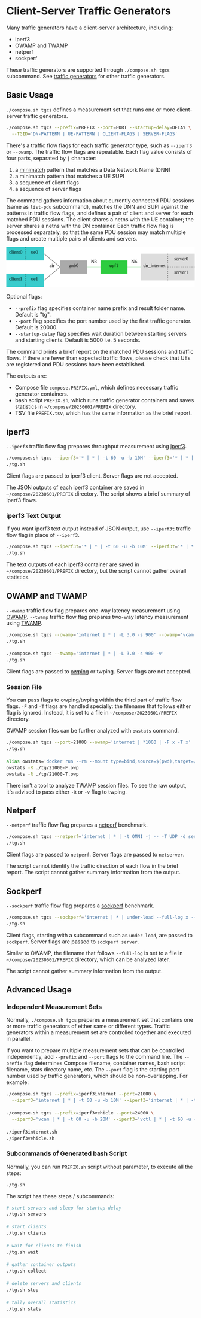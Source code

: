 # Client-Server Traffic Generators

Many traffic generators have a client-server architecture, including:

* iperf3
* OWAMP and TWAMP
* netperf
* sockperf

These traffic generators are supported through `./compose.sh tgcs` subcommand.
See [traffic generators](trafficgen.md) for other traffic generators.

## Basic Usage

`./compose.sh tgcs` defines a measurement set that runs one or more client-server traffic generators.

```bash
./compose.sh tgcs --prefix=PREFIX --port=PORT --startup-delay=DELAY \
  --TGID='DN-PATTERN | UE-PATTERN | CLIENT-FLAGS | SERVER-FLAGS'
```

There's a traffic flow flags for each traffic generator type, such as `--iperf3` or `--owamp`.
The traffic flow flags are repeatable.
Each flag value consists of four parts, separated by `|` character:

1. a [minimatch](https://www.npmjs.com/package/minimatch) pattern that matches a Data Network Name (DNN)
2. a minimatch pattern that matches a UE SUPI
3. a sequence of client flags
4. a sequence of server flags

The command gathers information about currently connected PDU sessions (same as `list-pdu` subcommand), matches the DNN and SUPI against the patterns in traffic flow flags, and defines a pair of client and server for each matched PDU sessions.
The client shares a netns with the UE container; the server shares a netns with the DN container.
Each traffic flow flag is processed separately, so that the same PDU session may match multiple flags and create multiple pairs of clients and servers.

![client-server traffic generators](tgcs.svg)

Optional flags:

* `--prefix` flag specifies container name prefix and result folder name.
  Default is "tg".
* `--port` flag specifies the port number used by the first traffic generator.
  Default is 20000.
* `--startup-delay` flag specifies wait duration between starting servers and starting clients.
  Default is 5000 i.e. 5 seconds.

The command prints a brief report on the matched PDU sessions and traffic flows.
If there are fewer than expected traffic flows, please check that UEs are registered and PDU sessions have been established.

The outputs are:

* Compose file `compose.PREFIX.yml`, which defines necessary traffic generator containers.
* bash script `PREFIX.sh`, which runs traffic generator containers and saves statistics in `~/compose/20230601/PREFIX` directory.
* TSV file `PREFIX.tsv`, which has the same information as the brief report.

## iperf3

`--iperf3` traffic flow flag prepares throughput measurement using [iperf3](https://software.es.net/iperf/).

```bash
./compose.sh tgcs --iperf3='* | * | -t 60 -u -b 10M' --iperf3='* | * | -t 60 -u -b 10M -R'
./tg.sh
```

Client flags are passed to iperf3 client.
Server flags are not accepted.

The JSON outputs of each iperf3 container are saved in `~/compose/20230601/PREFIX` directory.
The script shows a brief summary of iperf3 flows.

### iperf3 Text Output

If you want iperf3 text output instead of JSON output, use `--iperf3t` traffic flow flag in place of `--iperf3`.

```bash
./compose.sh tgcs --iperf3t='* | * | -t 60 -u -b 10M' --iperf3t='* | * | -t 60 -u -b 10M -R'
./tg.sh
```

The text outputs of each iperf3 container are saved in `~/compose/20230601/PREFIX` directory, but the script cannot gather overall statistics.

## OWAMP and TWAMP

`--owamp` traffic flow flag prepares one-way latency measurement using [OWAMP](https://software.internet2.edu/owamp/).
`--twamp` traffic flow flag prepares two-way latency measurement using [TWAMP](https://datatracker.ietf.org/doc/html/rfc5357).

```bash
./compose.sh tgcs --owamp='internet | * | -L 3.0 -s 900' --owamp='vcam | * | -t' --owamp='vctl | * | -f'
./tg.sh

./compose.sh tgcs --twamp='internet | * | -L 3.0 -s 900 -v'
./tg.sh
```

Client flags are passed to [owping](https://software.internet2.edu/owamp/owping.man.html) or twping.
Server flags are not accepted.

### Session File

You can pass flags to owping/twping within the third part of traffic flow flags.
`-F` and `-T` flags are handled specially: the filename that follows either flag is ignored.
Instead, it is set to a file in `~/compose/20230601/PREFIX` directory.

OWAMP session files can be further analyzed with `owstats` command.

```bash
./compose.sh tgcs --port=21000 --owamp='internet | *1000 | -F x -T x'
./tg.sh

alias owstats='docker run --rm --mount type=bind,source=$(pwd),target=/data,readonly=true -w /data perfsonar/tools owstats'
owstats -R ./tg/21000-F.owp
owstats -R ./tg/21000-T.owp
```

There isn't a tool to analyze TWAMP session files.
To see the raw output, it's advised to pass either `-R` or `-v` flag to twping.

## Netperf

`--netperf` traffic flow flag prepares a [netperf](https://hewlettpackard.github.io/netperf/doc/netperf.html) benchmark.

```bash
./compose.sh tgcs --netperf='internet | * | -t OMNI -j -- -T UDP -d send -o all'
./tg.sh
```

Client flags are passed to `netperf`.
Server flags are passed to `netserver`.

The script cannot identify the traffic direction of each flow in the brief report.
The script cannot gather summary information from the output.

## Sockperf

`--sockperf` traffic flow flag prepares a [sockperf](https://manpages.ubuntu.com/manpages/jammy/man1/sockperf.1.html) benchmark.

```bash
./compose.sh tgcs --sockperf='internet | * | under-load --full-log x --full-rtt -t 30 -m 800 -b 1 --reply-every 1 --mps 1000 | -g'
./tg.sh
```

Client flags, starting with a subcommand such as `under-load`, are passed to `sockperf`.
Server flags are passed to `sockperf server`.

Similar to OWAMP, the filename that follows `--full-log` is set to a file in `~/compose/20230601/PREFIX` directory, which can be analyzed later.

The script cannot gather summary information from the output.

## Advanced Usage

### Independent Measurement Sets

Normally, `./compose.sh tgcs` prepares a measurement set that contains one or more traffic generators of either same or different types.
Traffic generators within a measurement set are controlled together and executed in parallel.

If you want to prepare multiple measurement sets that can be controlled independently, add `--prefix` and `--port` flags to the command line.
The `--prefix` flag determines Compose filename, container names, bash script filename, stats directory name, etc.
The `--port` flag is the starting port number used by traffic generators, which should be non-overlapping.
For example:

```bash
./compose.sh tgcs --prefix=iperf3internet --port=21000 \
  --iperf3='internet | * | -t 60 -u -b 10M' --iperf3='internet | * | -t 60 -u -b 50M -R'

./compose.sh tgcs --prefix=iperf3vehicle --port=24000 \
  --iperf3='vcam | * | -t 60 -u -b 20M' --iperf3='vctl | * | -t 60 -u -b 1M -R'

./iperf3internet.sh
./iperf3vehicle.sh
```

### Subcommands of Generated bash Script

Normally, you can run `PREFIX.sh` script without parameter, to execute all the steps:

```bash
./tg.sh
```

The script has these steps / subcommands:

```bash
# start servers and sleep for startup-delay
./tg.sh servers

# start clients
./tg.sh clients

# wait for clients to finish
./tg.sh wait

# gather container outputs
./tg.sh collect

# delete servers and clients
./tg.sh stop

# tally overall statistics
./tg.sh stats
```
